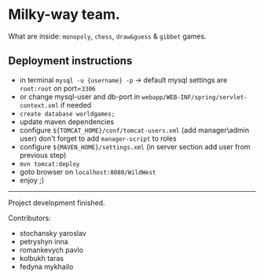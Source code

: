 Milky-way team.
===============

What are inside: `monopoly`, `chess`, `draw&guess` & `gibbet` games.
 
Deployment instructions
-------

* in terminal  `mysql -u {username} -p` -> default mysql settings are `root:root` on port=`3306` 
* or change mysql-user and db-port in `webapp/WEB-INF/spring/servlet-context.xml` if needed
* `create database worldgames;`
* update maven dependencies
* configure `${TOMCAT_HOME}/conf/tomcat-users.xml` (add manager\admin user) don't forget to add `manager-script` to roles
* configure `${MAVEN_HOME}/settings.xml` (in server section add user from previous step)
* `mvn tomcat:deploy`
* goto browser on `localhost:8080/WildWest`
* enjoy ;)

------
Project development finished. 

Contributors:
* stochansky yaroslav
* petryshyn inna
* romankevych pavlo
* kolbukh taras
* fedyna mykhailo